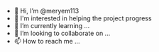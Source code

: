 - 👋 Hi, I’m @meryem113
- 👀 I'm interested in helping the project progress
- 🌱 I’m currently learning ...
- 💞️ I’m looking to collaborate on ...
- 📫 How to reach me ...

<!---
meryem113/meryem113 is a ✨ special ✨ repository because its `README.md` (this file) appears on your GitHub profile.
You can click the Preview link to take a look at your changes.
--->

